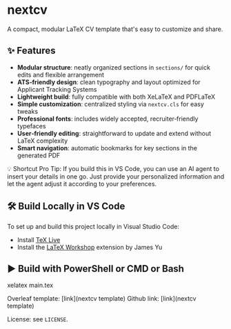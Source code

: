# nextcv

A compact, modular LaTeX CV template that's easy to customize and share.

## ✨ Features

- **Modular structure**: neatly organized sections in `sections/` for quick edits and flexible arrangement  
- **ATS‑friendly design**: clean typography and layout optimized for Applicant Tracking Systems  
- **Lightweight build**: fully compatible with both XeLaTeX and PDFLaTeX  
- **Simple customization**: centralized styling via `nextcv.cls` for easy tweaks  
- **Professional fonts**: includes widely accepted, recruiter‑friendly typefaces  
- **User‑friendly editing**: straightforward to update and extend without LaTeX complexity  
- **Smart navigation**: automatic bookmarks for key sections in the generated PDF  


💡 Shortcut Pro Tip: If you build this in VS Code, you can use an AI agent to insert your details in one go. Just provide your personalized information and let the agent adjust it according to your preferences.


## 🛠️ Build Locally in VS Code
To set up and build this project locally in Visual Studio Code:

- Install [TeX Live](https://www.tug.org/texlive/)  
- Install the [LaTeX Workshop](https://marketplace.visualstudio.com/items?itemName=James-Yu.latex-workshop) extension by James Yu


## ▶️ Build with PowerShell or CMD or Bash
xelatex main.tex


Overleaf template: [link](nextcv template)
Github link: [link](nextcv template)

License: see `LICENSE`.



